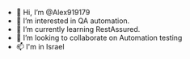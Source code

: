 - 👋 Hi, I’m @Alex919179
- 👀 I’m interested in QA automation.
- 🌱 I’m currently learning RestAssured.
- 💞️ I’m looking to collaborate on Automation testing
- 📫 I'm in Israel

<!---
Alex919179/Alex919179 is a ✨ special ✨ repository because its `README.md` (this file) appears on your GitHub profile.
You can click the Preview link to take a look at your changes.
--->
